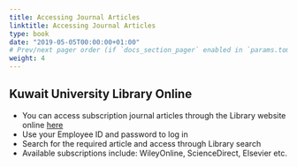 ```yaml
---
title: Accessing Journal Articles
linktitle: Accessing Journal Articles
type: book
date: "2019-05-05T00:00:00+01:00"
# Prev/next pager order (if `docs_section_pager` enabled in `params.toml`)
weight: 4
---
```


## Kuwait University Library Online
* You can access subscription journal articles through the Library website online [here](http://kuweb.ku.edu.kw/kulib/index.htm)
* Use your Employee ID and password to log in 
* Search for the required article and access through Library search 
* Available subscriptions include: WileyOnline, ScienceDirect, Elsevier etc.
